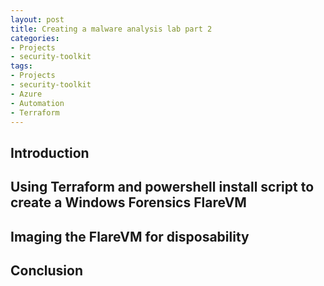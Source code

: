 ```yaml
---
layout: post
title: Creating a malware analysis lab part 2
categories:
- Projects
- security-toolkit
tags:
- Projects
- security-toolkit
- Azure
- Automation
- Terraform
---
```

## Introduction

## Using Terraform and powershell install script to create a Windows Forensics FlareVM

## Imaging the FlareVM for disposability

## Conclusion
